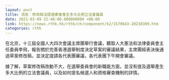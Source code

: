 ```yaml
---
layout: post
title: 消息︰修改稿沒提選委會產生多大比例立法會議員
date: 2021-03-09 22:40:00.000000000 +08:00
link: https://news.rthk.hk/rthk/ch/component/k2/1579643-20210309.htm
categories: rthk
---
```


在北京，十三屆全國人大四次會議主席團舉行會議，聽取人大憲法和法律委員會主任委員李飛，報告關於完善香港選舉制度決定草案的審議結果，主席團經表決後通過草案修改稿，並決定提請各代表團審議，各代表團下午開會審議。

據了解，草案修改稿改動不大，在選舉委員會的新職能方面，並沒有提及選舉產生多大比例的立法會議員，以及如何提名候選人和資格審查機制的詳情。
